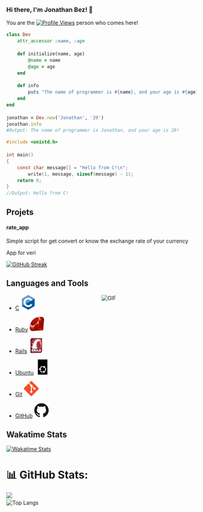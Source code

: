 ### Hi there, I'm Jonathan Bez! 👋
You are the [![Profile Views](https://komarev.com/ghpvc/?username=Jonathanbez)](https://github.com/Jonathanbez) person who comes here!

```ruby
class Dev
    attr_accessor :name, :age

    def initialize(name, age)
        @name = name
        @age = age
    end

    def info
        puts "The name of programmer is #{name}, and your age is #{age}!"
    end
end

jonathan = Dev.new('Jonathan', '29')
jonathan.info
#Output: The name of programmer is Jonathan, and your age is 29!
```
```c
#include <unistd.h>

int main()
{
    const char message[] = "Hello from C!\n";
        write(1, message, sizeof(message) - 1);
    return 0;
}
//Output: Hello from C!
```
## Projets
#### rate_app 
Simple script for get convert or know the exchange rate of your currency

App for veri

[![GitHub Streak](https://streak-stats.demolab.com/?user=Jonathanbez&theme=gruvbox)](https://git.io/streak-stats)

## Languages and Tools
<img align="right" alt="GIF" src="https://github.com/marcodotcastro/marcodotcastro/blob/master/code.gif?raw=true" width="50%" height="50%" />

- [C](https://stackshare.io/c)
  <img src="https://github.com/devicons/devicon/raw/master/icons/c/c-original.svg" alt="c" width="40" height="40" />

- [Ruby](https://stackshare.io/ruby)
  <img src="https://github.com/devicons/devicon/raw/master/icons/ruby/ruby-original.svg" alt="ruby" width="40" height="40" />

- [Rails](https://stackshare.io/rails)
  <img src="https://github.com/devicons/devicon/raw/master/icons/rails/rails-original-wordmark.svg" alt="rails" width="40" height="40" />

- [Ubuntu](https://stackshare.io/ubuntu)
  <img src="https://github.com/devicons/devicon/raw/master/icons/ubuntu/ubuntu-plain.svg" alt="ubuntu" width="40" height="40" />

- [Git](https://stackshare.io/git)
  <img src="https://github.com/devicons/devicon/raw/master/icons/git/git-original.svg" alt="git" width="40" height="40" />

- [GitHub](https://stackshare.io/github)
  <img src="https://github.com/devicons/devicon/raw/master/icons/github/github-original.svg" alt="github" width="40" height="40" />


## Wakatime Stats
<a href="https://wakatime.com/@Jonathanbez" target="_blank">
  <img src="https://wakatime.com/share/@Jonathanbez/97cd7ca6-4089-4735-a220-b53131d649f5.svg" alt="Wakatime Stats" width="700" height="350">
</a>

# 📊 GitHub Stats:
![](https://github-readme-stats.vercel.app/api?username=Jonathanbez&theme=gruvbox&hide_border=true&include_all_commits=true&count_private=true)<br/>
![Top Langs](https://github-readme-stats.vercel.app/api/top-langs/?username=Jonathanbez&layout=compact&theme=gruvbox)


<!--
**Jonathanbez/Jonathanbez** is a ✨ _special_ ✨ repository because its `README.md` (this file) appears on your GitHub profile.

Here are some ideas to get you started:

- 🔭 I’m currently working on ...
- 🌱 I’m currently learning ...
- 👯 I’m looking to collaborate on ...
- 🤔 I’m looking for help with ...
- 💬 Ask me about ...
- 📫 How to reach me: ...
- 😄 Pronouns: ...
- ⚡ Fun fact: ...
-->
